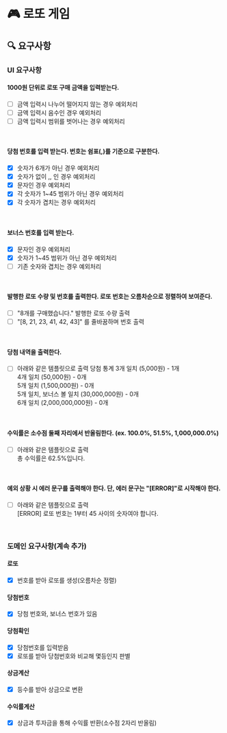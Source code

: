 # 🎮 로또 게임
## 🔍 요구사항
### UI 요구사항
#### 1000원 단위로 로또 구매 금액을 입력받는다.
- [ ] 금액 입력시 나누어 떨어지지 않는 경우 예외처리
- [ ] 금액 입력시 음수인 경우 예외처리
- [ ] 금액 입력시 범위를 벗어나는 경우 예외처리

<br> 

#### 당첨 번호를 입력 받는다. 번호는 쉼표(,)를 기준으로 구분한다.
- [x] 숫자가 6개가 아닌 경우 예외처리
- [x] 숫자가 없이 ,, 인 경우 예외처리
- [x] 문자인 경우 예외처리
- [x] 각 숫자가 1~45 범위가 아닌 경우 예외처리
- [x] 각 숫자가 겹치는 경우 예외처리

<br> 

#### 보너스 번호를 입력 받는다.
- [x] 문자인 경우 예외처리
- [x] 숫자가 1~45 범위가 아닌 경우 예외처리
- [ ] 기존 숫자와 겹치는 경우 예외처리

<br> 

#### 발행한 로또 수량 및 번호를 출력한다. 로또 번호는 오름차순으로 정렬하여 보여준다.
- [ ] "8개를 구매했습니다." 발행한 로또 수량 출력
- [ ] "[8, 21, 23, 41, 42, 43]" 를 줄바꿈하며 번호 출력

<br> 

#### 당첨 내역을 출력한다.
- [ ] 아래와 같은 템플릿으로 출력
  당첨 통계
3개 일치 (5,000원) - 1개 <br>
4개 일치 (50,000원) - 0개 <br>
5개 일치 (1,500,000원) - 0개 <br>
5개 일치, 보너스 볼 일치 (30,000,000원) - 0개 <br>
6개 일치 (2,000,000,000원) - 0개

<br> 

#### 수익률은 소수점 둘째 자리에서 반올림한다. (ex. 100.0%, 51.5%, 1,000,000.0%)
 - [ ] 아래와 같은 템플릿으로 출력 <br>
  총 수익률은 62.5%입니다.

<br> 

#### 예외 상황 시 에러 문구를 출력해야 한다. 단, 에러 문구는 "[ERROR]"로 시작해야 한다.
- [ ] 아래와 같은 템플릿으로 출력 <br>
  [ERROR] 로또 번호는 1부터 45 사이의 숫자여야 합니다.

<br>

### 도메인 요구사항(계속 추가) 

#### 로또
 - [x] 번호를 받아 로또를 생성(오름차순 정렬)

#### 당첨번호 
 - [x] 당첨 번호와, 보너스 번호가 있음

#### 당첨확인
 - [x] 당첨번호를 입력받음
 - [x] 로또를 받아 당첨번호와 비교해 몇등인지 판별

#### 상금계산
 - [x] 등수를 받아 상금으로 변환

#### 수익률계산
 - [x] 상금과 투자금을 통해 수익률 반환(소수점 2자리 반올림)